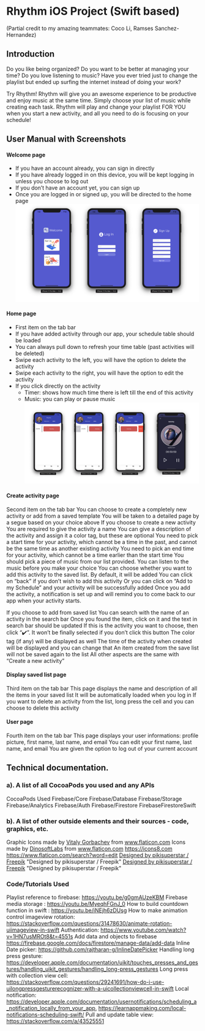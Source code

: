 # Rhythm iOS Project (Swift based)
(Partial credit to my amazing teammates:  Coco Li, Ramses Sanchez-Hernandez)
## Introduction
Do you like being organized? Do you want to be better at managing your time? Do you love listening to music? Have you ever tried just to change the playlist but ended up surfing the internet instead of doing your work?

Try Rhythm! Rhythm will give you an awesome experience to be productive and enjoy music at the same time. Simply choose your list of music while creating each task. Rhythm will play and change your playlist FOR YOU when you start a new activity, and all you need to do is focusing on your schedule!

## User Manual with Screenshots
#### Welcome page
* If you have an account already, you can sign in directly
* If you have already logged in on this device, you will be kept logging in unless you choose to log out
* If you don’t have an account yet, you can sign up
* Once you are logged in or signed up, you will be directed to the home page
![](/screenshots/1.png)
#### Home page
* First item on the tab bar
* If you have added activity through our app, your schedule table should be loaded
* You can always pull down to refresh your time table (past activities will be deleted)
* Swipe each activity to the left, you will have the option to delete the activity
* Swipe each activity to the right, you will have the option to edit the activity
* If you click directly on the activity
   * Timer: shows how much time there is left till the end of this activity
   * Music: you can play or pause music
![](/screenshots/2.png)
#### Create activity page
Second item on the tab bar
You can choose to create a completely new activity or add from a saved template
You will be taken to a detailed page by a segue based on your choice above
If you choose to create a new activity
You are required to give the activity a name
You can give a description of the activity and assign it a color tag, but these are optional
You need to pick a start time for your activity, which cannot be a time in the past, and cannot be the same time as another existing activity
You need to pick an end time for your activity, which cannot be a time earlier than the start time
You should pick a piece of music from our list provided. You can listen to the music before you make your choice
You can choose whether you want to add this activity to the saved list. By default, it will be added
You can click on “back” if you don’t wish to add this activity
Or you can click on “Add to my Schedule” and your activity will be successfully added
Once you add the activity, a notification is set up and will remind you to come back to our app when your activity starts.


If you choose to add from saved list
You can search with the name of an activity in the search bar
Once you found the item, click on it and the text in search bar should be updated
If this is the activity you want to choose, then click “✔️”. It won’t be finally selected if you don’t click this button
The color tag (if any) will be displayed as well
The time of the activity when created will be displayed and you can change that
An item created from the save list will not be saved again to the list
All other aspects are the same with “Create a new activity”

#### Display saved list page
Third item on the tab bar
This page displays the name and description of all the items in your saved list
It will be automatically loaded when you log in
If you want to delete an activity from the list, long press the cell and you can choose to delete this activity

#### User page
Fourth item on the tab bar
This page displays your user informations: profile picture, first name, last name, and email
You can edit your first name, last name, and email
You are given the option to log out of your current account





## Technical documentation.
   ### a). A list of all CocoaPods you used and any APIs
CocoaPods Used
Firebase/Core
Firebase/Database
Firebase/Storage
Firebase/Analytics
Firebase/Auth
Firebase/Firestore
FirebaseFirestoreSwift
   ### b). A list of other outside elements and their sources - code, graphics, etc.
Graphic
Icons made by <a href="https://www.flaticon.com/authors/vitaly-gorbachev" title="Vitaly Gorbachev">Vitaly Gorbachev</a> from <a href="https://www.flaticon.com/" title="Flaticon"> www.flaticon.com</a>
Icons made by <a href="https://www.flaticon.com/authors/dinosoftlabs" title="DinosoftLabs">DinosoftLabs</a> from <a href="https://www.flaticon.com/" title="Flaticon"> www.flaticon.com</a>
https://icons8.com
https://www.flaticon.com/search?word=edit
<a href="http://www.freepik.com">Designed by pikisuperstar / Freepik</a> "Designed by pikisuperstar / Freepik"
<a href="http://www.freepik.com">Designed by pikisuperstar / Freepik</a>
"Designed by pikisuperstar / Freepik"

   ### Code/Tutorials Used
Playlist reference to firebase: https://youtu.be/g0gmAUzeKBM
Firebase media storage : https://youtu.be/MyeqhFGnJ_0
How to build countdown function in swift : https://youtu.be/iNEjh6zDUsg
How to make animation control imageview rotation: https://stackoverflow.com/questions/31478630/animate-rotation-uiimageview-in-swift
Authentication: https://www.youtube.com/watch?v=1HN7usMROt8&t=4551s
Add data and objects to firebase https://firebase.google.com/docs/firestore/manage-data/add-data
Inline Date picker: https://github.com/rajtharan-g/InlineDatePicker
Handling long press gesture: https://developer.apple.com/documentation/uikit/touches_presses_and_gestures/handling_uikit_gestures/handling_long-press_gestures
Long press with collection view cell: https://stackoverflow.com/questions/29241691/how-do-i-use-uilongpressgesturerecognizer-with-a-uicollectionviewcell-in-swift
Local notification: https://developer.apple.com/documentation/usernotifications/scheduling_a_notification_locally_from_your_app, https://learnappmaking.com/local-notifications-scheduling-swift/
Pull and update table view: https://stackoverflow.com/a/43525551

